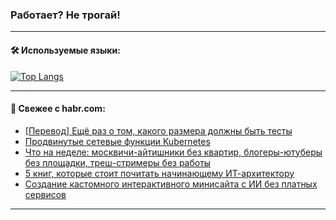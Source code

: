 ### Работает? Не трогай!

---
<!--
#### 🛠️ Technical stack:

![Java](https://img.shields.io/badge/Java-informational?logo=Oracle&style=flat&logoColor=white&color=FF4500)
![Kotlin](https://img.shields.io/badge/Kotlin-informational?logo=Kotlin&style=flat&logoColor=white&color=774D97)
![TS](https://img.shields.io/badge/TypeScript-informational?logo=typeScript&style=flat&logoColor=black&color=017acc)
![Python](https://img.shields.io/badge/Python-informational?logo=Python&style=flat&logoColor=black&color=ffdd54) <br>
![Spring](https://img.shields.io/badge/Spring-informational?logo=Spring&style=flat&logoColor=white&color=6DB33F) 
![SpringBoot](https://img.shields.io/badge/SpringBoot-informational?logo=SpringBoot&style=flat&logoColor=white&color=6DB33F)
![Nest](https://img.shields.io/badge/NestJS-informational?logo=NestJS&style=flat&logoColor=white&color=E0234E) 
![NodeJS](https://img.shields.io/badge/NodeJS-informational?logo=node.js&style=flat&logoColor=white&color=70A760)<br>
![PostgreSQL](https://img.shields.io/badge/PostgreSQL-informational?logo=PostgreSQL&style=flat&logoColor=white&color=DAA520)
![MongoDB](https://img.shields.io/badge/MongoDB-informational?logo=MongoDB&style=flat&logoColor=white&color=870000)
![Apache](https://img.shields.io/badge/Apache-informational?logo=apache&style=flat&logoColor=white&color=f74e28)

___ 
-->

#### 🛠️ Используемые языки:

[![Top Langs](https://github-readme-stats-u2qms2cxw-advtsettinggmailcoms-projects.vercel.app/api/top-langs/?username=zloylis&langs_count=10&hide_title=true&title_color=e6edf3&size_weight=0.5&count_weight=0.5&layout=compact&hide_progress=true&hide_border=true&theme=dracula)](https://github.com/zloylis)

<!---


####  :octocat:&nbsp;&nbsp; Статистика:

![GitHub stats](https://github-readme-stats-u2qms2cxw-advtsettinggmailcoms-projects.vercel.app/api?username=zloylis&show_icons=true&hide_border=true&theme=dracula&title_color=e6edf3&include_all_commits=true&count_private=true&hide_rank=false&hide_title=true&rank_icon=github)
-->
---

#### 💬 Свежее с habr.com:

<!-- BLOG-POST-LIST:START -->
- [[Перевод] Ещё раз о том, какого размера должны быть тесты](https://habr.com/ru/companies/timeweb/articles/833548/?utm_source=habrahabr&utm_medium=rss&utm_campaign=833548)
- [Продвинутые сетевые функции Kubernetes](https://habr.com/ru/companies/amvera/articles/833464/?utm_source=habrahabr&utm_medium=rss&utm_campaign=833464)
- [Что на неделе: москвичи-айтишники без квартир, блогеры-ютуберы без площадки, треш-стримеры без работы](https://habr.com/ru/companies/agima/articles/833466/?utm_source=habrahabr&utm_medium=rss&utm_campaign=833466)
- [5 книг, которые стоит почитать начинающему ИТ-архитектору](https://habr.com/ru/companies/ru_mts/articles/833432/?utm_source=habrahabr&utm_medium=rss&utm_campaign=833432)
- [Создание кастомного интерактивного минисайта с ИИ без платных сервисов](https://habr.com/ru/articles/833520/?utm_source=habrahabr&utm_medium=rss&utm_campaign=833520)
<!-- BLOG-POST-LIST:END -->

---
